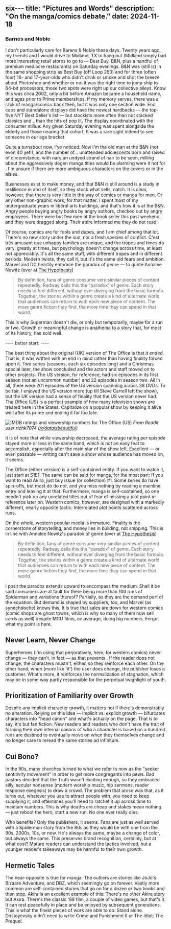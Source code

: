 six---
title: "Pictures and Words"
description: "On the manga/comics debate."
date: 2024-11-18
---
### Barnes and Noble

I don't particularly care for Barens & Noble these days. Twenty years ago, my friends and I would drive to Midland, TX to hang out (Midland simply had more interesting retail stores to go to — Best Buy, B&N, plus a handful of premium mediocre restaurants) on Saturday evenings. B&N was (still is) in the same shopping strip as Best Buy (off Loop 250) and for three (often four) 16- and 17-year-olds who didn't drink or smoke and shot the breeze about Photoshop and whether or not it was the right time to jump ship to 64-bit processors, those two spots were right up our collective alleys. Know this was circa 2002, only a bit before Amazon became a household name, and ages prior to Prime memberships. If my memory serves, there was a rack of manga/comics back then, but it was only one section wide. End caps and standalone displays did have the newest hardbacks — the top-five NYT Best Seller's list — but stockists more often than not stacked classics and _ than the hits of pop lit. The display coordinated with the consumer miliue: Any given Saturday evening was spent alongside the elderly and those nearing that cohort. It was a rare sight indeed to see someone in our age bracket.

Quite a turnabout now, I've noticed: Now I'm the old man at the B&N (not even 40 yet!), and the number of... unattended adolescents born and raised of circumstance, with nary an undyed strand of hair to be seen, milling about the aggressively degen manga titles would be alarming were it not for . I'm unsure if there are more ambiguous characters on the covers or in the aisles. 

Businesses exist to make money, and that B&N is still around is a study in reslilience in and of itself, so they stock what sells, natch. It is clear, however, that there is very little in the way of comics or manga for men. Or any other non-graphic work, for that matter. I spent most of my undergraduate years in liberal arts buildings, and that's how it is at the B&N. Angry people buying angry books by angry authors, checked out by angry employees. There were but few men at the book seller this past weekend, and they were dragged along. Their attire informed me they do not read.

Of course, comics are for fools and dupes, and I am chief among that lot. There's no new story under the sun, nor a fresh species of conflict. C'est très amusant que unhappy families are unique, and the tropes and times do vary, greatly at times, but  psychology doesn't change across time, at least not appreciably. It's all the same stuff, with different tropes and in different periods. Modern twists, they call it, but it's the same old fears and ambition. Marvel and DC heartily embrace the paradox of genre — to quote Annalee Newitz (over at [The Hypothesis](https://buttondown.com/thehypothesis/archive/how-much-are-you-willing-to-pay-for-a-fantasy/))

>By definition, fans of genre consume very similar pieces of content repeatedly. Radway calls this the “paradox” of genre. Each story needs to feel different, without ever diverging from the basic formula. Together, the stories within a genre create a kind of alternate world that audiences can return to with each new piece of content. The more genre fiction they find, the more time they can spend in that world.

This is why Superman doesn't die, or only but temporarily, maybe for a run or two. Growth or meaningful change is anathema to a story that, for most of its history, has sold well.

---- better start: ----

The best thing about the original (UK) version of The Office is that *it ended*. That is, it was written with an end in mind rather than having finality forced upon it. Two series (seasons, each six episodes long) and a Christmas special later, the show concluded and the actors and staff moved on to other projects. The US version, for reference, had six episodes in its first season (not an uncommon number) and 22 episodes in season two. All in all, there were 201 episodes of the US version spanning across 38 DVDs. To be fair, I enjoyed the US version more (up till Steve Carrell left the show), but the UK version had a sense of finality that the US version never had. The Office (US) is a perfect example of how many television shows are treated here in the States: Capitalize on a popular show by keeping it alive well after its prime and ending it far too late.

![IMDB ratings and viewership numbers for The Office (US)](2025-02-26_the_office_ratings.jpg)
*From Reddit user richk7074 ([/r/dataisbeautiful](https://www.reddit.com/r/dataisbeautiful/comments/66awqa/the_office_ratings_and_viewership_oc/))*

It is of note that while viewership decreased, the average rating per episode stayed more or less in the same band, which is not an easy feat to accomplish, especially after the main star of the show left. Excellent — or even passable — writing can't save a show whose audience has moved on, it seems.

The Office (either version) is a self-contained entity. If you want to watch it, just start at S1E1. The same can be said for manga, for the most part: If you want to read Akira, just buy issue (or collection) #1. Some series do have spin-offs, but most do do not, and you miss nothing by reading a mainline entry and leaving it at that. Furthermore, manga is self-contained, so one needn't pick up any unrelated titles out of fear of missing a plot point or reference later on. Western comics, however, are designed with a markedly different, nearly opposite tactic: Interrelated plot points scattered across runs.

On the whole, western popular media is immature. Finality is the cornerstone of storytelling, and money lies in building, not shipping. This is in line with Annalee Newitz's paradox of genre (over at [The Hypothesis](https://buttondown.com/thehypothesis/archive/how-much-are-you-willing-to-pay-for-a-fantasy/))

>By definition, fans of genre consume very similar pieces of content repeatedly. Radway calls this the “paradox” of genre. Each story needs to feel different, without ever diverging from the basic formula. Together, the stories within a genre create a kind of alternate world that audiences can return to with each new piece of content. The more genre fiction they find, the more time they can spend in that world.

I posit the paradox extends upward to encompass the medium. Shall it be said consumers are at fault for there being more than 100 runs of Spiderman and variations thereof? Partially, as they are the demand part of the equation. But demand is shaped by suppliers, too, and Marvel (as synechdoche) knows this. It is true that sales are down for western comics (comic shops are ghost towns, which is why so many of them now sell cards as well) despite MCU films, on average, doing big numbers. Forgot what my point is here.

## Never Learn, Never Change

Superheroes (I'm using that perjoratively, here, for western comics) never change — they can't, in fact — as that prevents . If the reader does not change, the characters mustn't, either, so they reinforce each other. On the other hand, when (more like 'if') the user does change, the publsher loses a customer. What's more, it reinforces the normalization of stagnation, which may be in some way partly responsible for the perpetual twighlight of youth.

## Prioritization of Familiarity over Growth

Despite any implicit character growth, it matters not if there's demonstrably no alteration. Relying on this idea — implicit vs. explicit growth — bifurcates characters into "head canon" and what's actually on the page. That is to say, it's but fan fiction. New readers and readers who don't have the trait of forming their own internal canons of who a character is based on a hundred runs are destined to eventually move on when they themselves change and no longer care to reread the same stories ad infinitum. 

## Cui Bono?

In the 90s, many churches turned to what we refer to now as the "seeker sentitivity movement" in order to get more congregants into pews. Bad pastors decided that the Truth wasn't exciting enough, so they embraced silly, secular nonsense (modern worship music, hip sermons, reader response exegesis) to draw a crowd. The problem that arose was that, as it turns out, whatever you use to attract people with, you need to keep supplying it, and oftentimes you'll need to ratchet it up across time to maintain  numbers. This is why deaths are cheap and stakes mean nothing — just reboot the hero, start a new run. No one ever really dies.

Who benefits? Only the publishers, it seems. Fans are just as well served with a Spiderman story from the 80s as they would be with one from the 90s, 2000s, 10s, or now. He's always the same, maybe a change of color, but always the same. This preserves brand recognition, certainly, but at what cost? Mature readers can understand the tactics involved, but a younger reader's takeaways may be harmful to their own growth. 

## Hermetic Tales

The near-opposite is true for manga: The outliers are stories like JoJo's Bizaare Adventure, and DBZ, which seemingly go on forever. Vastly more common are self-contained stories that go on for a dozen or two books and then stop. Akira is an excellent example of this: There's no other Akira story but Akira. There's the classic '88 film, a couple of video games, but that's it. It can rest peacefully in place and be enjoyed by subsequent generations. This is what the finest pieces of work are able to do: Stand alone. Dostoyevsky didn't need to write Crime and Punishment II or The Idiot: The Prequel. 
